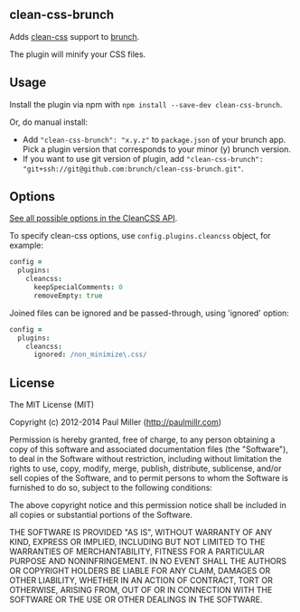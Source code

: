 ## clean-css-brunch
Adds [clean-css](https://github.com/GoalSmashers/clean-css) support to
[brunch](http://brunch.io).

The plugin will minify your CSS files.

## Usage
Install the plugin via npm with `npm install --save-dev clean-css-brunch`.

Or, do manual install:

* Add `"clean-css-brunch": "x.y.z"` to `package.json` of your brunch app.
  Pick a plugin version that corresponds to your minor (y) brunch version.
* If you want to use git version of plugin, add
`"clean-css-brunch": "git+ssh://git@github.com:brunch/clean-css-brunch.git"`.

## Options

[See all possible options in the CleanCSS API](https://github.com/jakubpawlowicz/clean-css#how-to-use-clean-css-api).

To specify clean-css options, use `config.plugins.cleancss` object, for example:

```coffeescript
config =
  plugins:
    cleancss:
      keepSpecialComments: 0
      removeEmpty: true
```

Joined files can be ignored and be passed-through, using 'ignored' option:

```coffeescript
config =
  plugins:
    cleancss:
      ignored: /non_minimize\.css/
```

## License

The MIT License (MIT)

Copyright (c) 2012-2014 Paul Miller (http://paulmillr.com)

Permission is hereby granted, free of charge, to any person obtaining a copy
of this software and associated documentation files (the "Software"), to deal
in the Software without restriction, including without limitation the rights
to use, copy, modify, merge, publish, distribute, sublicense, and/or sell
copies of the Software, and to permit persons to whom the Software is
furnished to do so, subject to the following conditions:

The above copyright notice and this permission notice shall be included in
all copies or substantial portions of the Software.

THE SOFTWARE IS PROVIDED "AS IS", WITHOUT WARRANTY OF ANY KIND, EXPRESS OR
IMPLIED, INCLUDING BUT NOT LIMITED TO THE WARRANTIES OF MERCHANTABILITY,
FITNESS FOR A PARTICULAR PURPOSE AND NONINFRINGEMENT. IN NO EVENT SHALL THE
AUTHORS OR COPYRIGHT HOLDERS BE LIABLE FOR ANY CLAIM, DAMAGES OR OTHER
LIABILITY, WHETHER IN AN ACTION OF CONTRACT, TORT OR OTHERWISE, ARISING FROM,
OUT OF OR IN CONNECTION WITH THE SOFTWARE OR THE USE OR OTHER DEALINGS IN
THE SOFTWARE.
